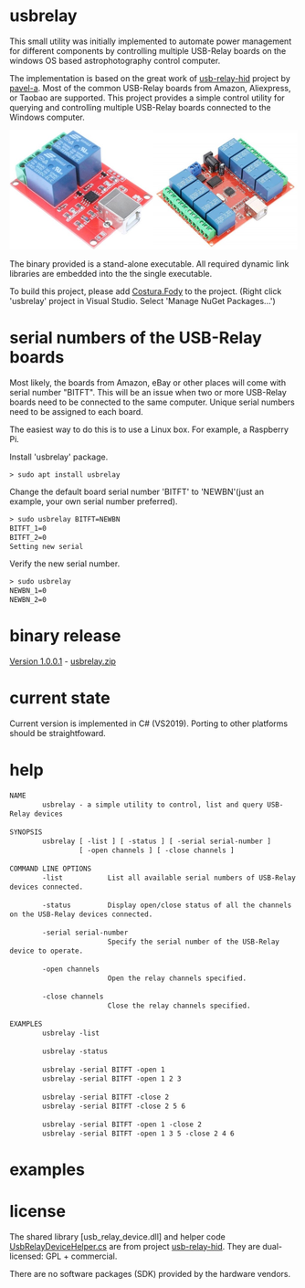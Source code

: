 # usbrelay

This small utility was initially implemented to automate power management for different components by controlling multiple USB-Relay boards on the windows OS based astrophotography control computer. 

The implementation is based on the great work of [usb-relay-hid](https://github.com/pavel-a/usb-relay-hid) project by [pavel-a](https://github.com/pavel-a). Most of the common USB-Relay boards from Amazon, Aliexpress, or Taobao are supported. This project provides a simple control utility for querying and controlling multiple USB-Relay boards connected to the Windows computer.

![2-Channel & 8-Channel USB-Relay Boards](https://github.com/mxcoppell/usbrelay/blob/master/images/usbrelay-boards.jpg?raw=true)

The binary provided is a stand-alone executable. All required dynamic link libraries are embedded into the the single executable. 

To build this project, please add [Costura.Fody](https://github.com/Fody/Costura) to the project. (Right click 'usbrelay' project in Visual Studio. Select 'Manage NuGet Packages...')

# serial numbers of the USB-Relay boards

Most likely, the boards from Amazon, eBay or other places will come with serial number "BITFT". This will be an issue when two or more USB-Relay boards need to be connected to the same computer. Unique serial numbers need to be assigned to each board.

The easiest way to do this is to use a Linux box. For example, a Raspberry Pi. 

Install 'usbrelay' package.
```
> sudo apt install usbrelay
```

Change the default board serial number 'BITFT' to 'NEWBN'(just an example, your own serial number preferred).
```
> sudo usbrelay BITFT=NEWBN
BITFT_1=0
BITFT_2=0
Setting new serial
```

Verify the new serial number.
```
> sudo usbrelay
NEWBN_1=0
NEWBN_2=0
```

# binary release

[Version 1.0.0.1](https://github.com/mxcoppell/usbrelay/releases) - [usbrelay.zip](https://github.com/mxcoppell/usbrelay/releases/download/1.0.01/usbrelay.zip)

# current state

Current version is implemented in C# (VS2019). Porting to other platforms should be straightfoward. 

# help

```
NAME
        usbrelay - a simple utility to control, list and query USB-Relay devices

SYNOPSIS
        usbrelay [ -list ] [ -status ] [ -serial serial-number ]
                 [ -open channels ] [ -close channels ]

COMMAND LINE OPTIONS
        -list           List all available serial numbers of USB-Relay devices connected.

        -status         Display open/close status of all the channels on the USB-Relay devices connected.

        -serial serial-number
                        Specify the serial number of the USB-Relay device to operate.

        -open channels
                        Open the relay channels specified.

        -close channels
                        Close the relay channels specified.

EXAMPLES
        usbrelay -list

        usbrelay -status

        usbrelay -serial BITFT -open 1
        usbrelay -serial BITFT -open 1 2 3

        usbrelay -serial BITFT -close 2
        usbrelay -serial BITFT -close 2 5 6

        usbrelay -serial BITFT -open 1 -close 2
        usbrelay -serial BITFT -open 1 3 5 -close 2 4 6
```

# examples

# license

The shared library [usb_relay_device.dll] and helper code [UsbRelayDeviceHelper.cs](https://github.com/mxcoppell/usbrelay/blob/master/usbrelay/UsbRelayDeviceHelper.cs) are from project [usb-relay-hid](https://github.com/pavel-a/usb-relay-hid). They are dual-licensed: GPL + commercial.

There are no software packages (SDK) provided by the hardware vendors.

